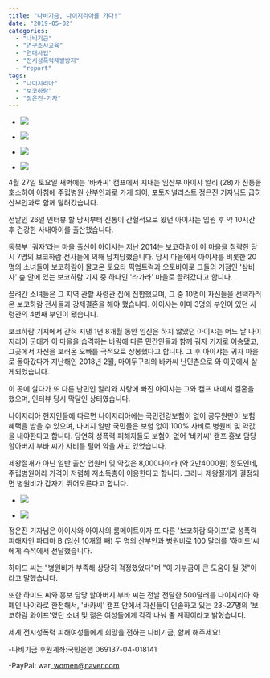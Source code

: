 ```yaml
---
title: "나비기금, 나이지리아를 가다!"
date: "2019-05-02"
categories: 
  - "나비기금"
  - "연구조사교육"
  - "연대사업"
  - "전시성폭력재발방지"
  - "report"
tags: 
  - "나이지리아"
  - "보코하람"
  - "정은진-기자"
---
```


- ![](http://womenandwar.net/kr/wp-content/uploads/2019/05/photo_2019-05-03_17-30-00.jpg)
    
- ![](http://womenandwar.net/kr/wp-content/uploads/2019/05/photo_2019-05-03_17-29-56.jpg)
    
- ![](http://womenandwar.net/kr/wp-content/uploads/2019/05/photo_2019-05-03_17-29-54.jpg)
    
- ![](http://womenandwar.net/kr/wp-content/uploads/2019/05/photo_2019-05-03_17-29-51.jpg)
    

4월 27일 토요일 새벽에는 '바카씨' 캠프에서 지내는 임산부 아이샤 알리 (28)가 진통을 호소하여 아침에 주립병원 산부인과로 가게 되어, 포토저널리스트 정은진 기자님도 급히 산부인과로 함께 달려갔습니다.

전날인 26일 인터뷰 할 당시부터 진통이 간헐적으로 왔던 아이샤는 입원 후 약 10시간 후 건강한 사내아이를 출산했습니다.

동북부 '궈자'라는 마을 출신이 아이샤는 지난 2014는 보코하람이 이 마을을 침략한 당시 7명의 보코하람 전사들에 의해 납치당했습니다. 당시 마을에서 아이샤를 비롯한 20명의 소녀들이 보코하람이 몰고온 토요타 픽업트럭과 오토바이로 그들의 거점인 '삼비사' 숲 안에 있는 보코하람 기지 중 하나인 '라가라' 마을로 끌려갔다고 합니다.

끌려간 소녀들은 그 지역 관할 사령관 집에 집합했으며, 그 중 10명이 자신들을 선택하러 온 보코하람 전사들과 강제결혼을 해야 했습니다. 아이샤는 이미 3명의 부인이 있던 사령관의 4번째 부인이 됐습니다.

보코하람 기지에서 갇혀 지낸 1년 8개월 동안 임신은 하지 않았던 아이샤는 어느 날 나이지리아 군대가 이 마을을 습격하는 바람에 다른 민간인들과 함께 궈자 기지로 이송됐고, 그곳에서 자신을 보러온 오빠를 극적으로 상봉했다고 합니다. 그 후 아이샤는 궈자 마을로 돌아갔다가 지난해인 2018년 2월, 마이두구리의 바카씨 난민촌으로 와 이곳에서 살게되었습니다.

이 곳에 살다가 또 다른 난민인 알리와 사랑에 빠진 아이샤는 그와 캠프 내에서 결혼을 했으며, 인터뷰 당시 막달인 상태였습니다.

나이지리아 현지인들에 따르면 나이지리아에는 국민건강보험이 없이 공무원만이 보험혜택을 받을 수 있으며, 나머지 일반 국민들은 보험 없이 100% 사비로 병원비 및 약값을 내야한다고 합니다. 당연히 성폭력 피해자들도 보험이 없어 '바카씨' 캠프 홍보 담당 할아버지 부바 씨가 사비를 털어 약을 사고 있었습니다.

제왕절개가 아닌 일반 출산 입원비 및 약값은 8,000나이라 (약 2만4000원) 정도인데, 주립병원이라 가격이 저렴해 저소득층이 이용한다고 합니다. 그러나 제왕절개가 결정되면 병원비가 갑자기 뛰어오른다고 합니다.

- ![](http://womenandwar.net/kr/wp-content/uploads/2019/04/photo_2019-04-29_16-15-04-복사본.jpg)
    
- ![](http://womenandwar.net/kr/wp-content/uploads/2019/04/photo_2019-04-29_16-15-09.jpg)
    

정은진 기자님은 아이샤와 아이샤의 룸메이트이자 또 다른 '보코하람 와이프'로 성폭력 피해자인 파티마 B (임신 10개월 째) 두 명의 산부인과 병원비로 100 달러를 '하미드'씨에게 즉석에서 전달했습니다.

하미드 씨는 "병원비가 부족해 상당히 걱정했었다"며 "이 기부금이 큰 도움이 될 것"이라고 말했습니다.

또한 하미드 씨와 홍보 담당 할아버지 부바 씨는 전날 전달한 500달러를 나이지리아 화폐인 나이라로 환전해서, '바카씨' 캠프 안에서 자신들이 인솔하고 있는 23~27명의 '보코하람 와이프'였던 소녀 및 젊은 여성들에게 각각 나눠 줄 계획이라고 밝혔습니다.

세계 전시성폭력 피해여성들에게 희망을 전하는 나비기금, 함께 해주세요!

\-나비기금 후원계좌:국민은행 069137-04-018141

\-PayPal: war\_women@naver.com
